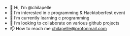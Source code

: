 - 👋 Hi, I’m @chilapelle
- 👀 I’m interested in c programming & Hacktoberfest event
- 🌱 I’m currently learning c programming
- 💞️ I’m looking to collaborate on various github projects
- 📫 How to reach me chilapelle@protonmail.com

<!---
chilapelle/chilapelle is a ✨ special ✨ repository because its `README.md` (this file) appears on your GitHub profile.
You can click the Preview link to take a look at your changes.
--->

